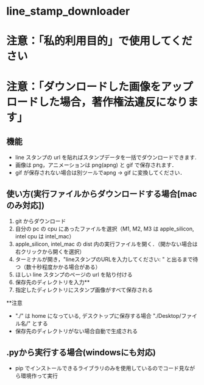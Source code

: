 # line_stamp_downloader
# 注意：「私的利用目的」で使用してください
# 注意：「ダウンロードした画像をアップロードした場合，著作権法違反になります」
## 機能
- line スタンプの url を貼ればスタンプデータを一括でダウンロードできます.
- 画像は png，アニメーションは png(apng) と gif で保存されます．
- gif が保存されない場合は別ツールでapng -> gif に変換してください．


## 使い方(実行ファイルからダウンロードする場合[macのみ対応])
1. git からダウンロード
2. 自分の pc の cpu にあったファイルを選択（M1, M2, M3 は apple_silicon, intel cpu は intel_mac） 
3. apple_silicon, intel_mac の dist 内の実行ファイルを開く．（開かない場合は右クリックから開くを選択）
4. ターミナルが開き，"lineスタンプのURLを入力してください: " と出るまで待つ（数十秒程度かかる場合がある）
5. ほしい line スタンプのページの url を貼り付ける
6. 保存先のディレクトリを入力**
7. 指定したディレクトリにスタンプ画像がすべて保存される




**注意
- "./" は home になっている, デスクトップに保存する場合 "./Desktop/ファイル名/" とする
- 保存先のディレクトリがない場合自動で生成される

## .pyから実行する場合(windowsにも対応)
- pip でインストールできるライブラリのみを使用しているのでコード見ながら環境作って実行